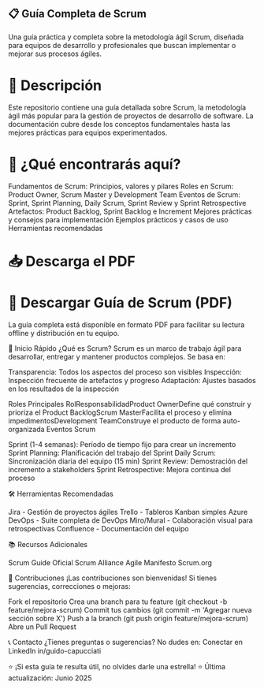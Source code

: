 ## 📋 Guía Completa de Scrum
Una guía práctica y completa sobre la metodología ágil Scrum, diseñada para equipos de desarrollo y profesionales que buscan implementar o mejorar sus procesos ágiles.
# 📖 Descripción
Este repositorio contiene una guía detallada sobre Scrum, la metodología ágil más popular para la gestión de proyectos de desarrollo de software. La documentación cubre desde los conceptos fundamentales hasta las mejores prácticas para equipos experimentados.
# 🎯 ¿Qué encontrarás aquí?

Fundamentos de Scrum: Principios, valores y pilares
Roles en Scrum: Product Owner, Scrum Master y Development Team
Eventos de Scrum: Sprint, Sprint Planning, Daily Scrum, Sprint Review y Sprint Retrospective
Artefactos: Product Backlog, Sprint Backlog e Increment
Mejores prácticas y consejos para implementación
Ejemplos prácticos y casos de uso
Herramientas recomendadas

# 📥 Descarga el PDF
# 📄 Descargar Guía de Scrum (PDF)

La guía completa está disponible en formato PDF para facilitar su lectura offline y distribución en tu equipo.

🚀 Inicio Rápido
¿Qué es Scrum?
Scrum es un marco de trabajo ágil para desarrollar, entregar y mantener productos complejos. Se basa en:

Transparencia: Todos los aspectos del proceso son visibles
Inspección: Inspección frecuente de artefactos y progreso
Adaptación: Ajustes basados en los resultados de la inspección

Roles Principales
RolResponsabilidadProduct OwnerDefine qué construir y prioriza el Product BacklogScrum MasterFacilita el proceso y elimina impedimentosDevelopment TeamConstruye el producto de forma auto-organizada
Eventos Scrum

Sprint (1-4 semanas): Período de tiempo fijo para crear un incremento
Sprint Planning: Planificación del trabajo del Sprint
Daily Scrum: Sincronización diaria del equipo (15 min)
Sprint Review: Demostración del incremento a stakeholders
Sprint Retrospective: Mejora continua del proceso

🛠️ Herramientas Recomendadas

Jira - Gestión de proyectos ágiles
Trello - Tableros Kanban simples
Azure DevOps - Suite completa de DevOps
Miro/Mural - Colaboración visual para retrospectivas
Confluence - Documentación del equipo

📚 Recursos Adicionales

Scrum Guide Oficial
Scrum Alliance
Agile Manifesto
Scrum.org

🤝 Contribuciones
¡Las contribuciones son bienvenidas! Si tienes sugerencias, correcciones o mejoras:

Fork el repositorio
Crea una branch para tu feature (git checkout -b feature/mejora-scrum)
Commit tus cambios (git commit -m 'Agregar nueva sección sobre X')
Push a la branch (git push origin feature/mejora-scrum)
Abre un Pull Request

📞 Contacto
¿Tienes preguntas o sugerencias? No dudes en:
Conectar en LinkedIn in/guido-capucciati


⭐ ¡Si esta guía te resulta útil, no olvides darle una estrella! ⭐
Última actualización: Junio 2025
